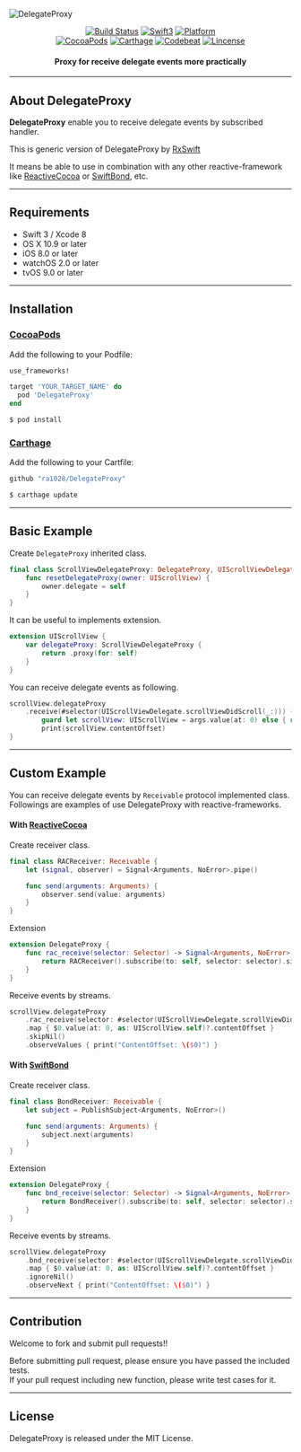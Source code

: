 ![DelegateProxy](Assets/DelegateProxy_Logo.png)  

<p align="center">
<a href="https://travis-ci.org/ra1028/DelegateProxy"><img alt="Build Status" src="https://travis-ci.org/ra1028/DelegateProxy.svg?branch=master"/></a>
<a href="https://developer.apple.com/swift"><img alt="Swift3" src="https://img.shields.io/badge/language-swift3-orange.svg?style=flat"/></a>
<a href="http://cocoadocs.org/docsets/DelegateProxy"><img alt="Platform" src="https://img.shields.io/cocoapods/p/DelegateProxy.svg?style=flat"/></a><br>
<a href="https://cocoapods.org/pods/DelegateProxy"><img alt="CocoaPods" src="https://img.shields.io/cocoapods/v/DelegateProxy.svg"/></a>
<a href="https://github.com/Carthage/Carthage"><img alt="Carthage" src="https://img.shields.io/badge/Carthage-compatible-yellow.svg?style=flat"/></a>
<a href="https://codebeat.co/projects/github-com-ra1028-delegateproxy"><img alt="Codebeat" src="https://codebeat.co/badges/2cf2f4f3-2c4a-4999-aeb3-ca392d559dc6" /></a>
<a href="https://github.com/ra1028/DelegateProxy/blob/master/LICENSE.md"><img alt="Lincense" src="http://img.shields.io/badge/license-MIT-000000.svg?style=flat"/></a>
</p>  

<H4 align="center">Proxy for receive delegate events more practically</H4>  

---

## About DelegateProxy  
__DelegateProxy__ enable you to receive delegate events by subscribed handler.  

This is generic version of DelegateProxy by [RxSwift](https://github.com/ReactiveX/RxSwift)  

It means be able to use in combination with any other reactive-framework like [ReactiveCocoa](https://github.com/ReactiveCocoa/ReactiveCocoa) or [SwiftBond](https://github.com/SwiftBond/Bond), etc.  

---

## Requirements
- Swift 3 / Xcode 8
- OS X 10.9 or later
- iOS 8.0 or later
- watchOS 2.0 or later
- tvOS 9.0 or later

---

## Installation

### [CocoaPods](https://cocoapods.org/)  
Add the following to your Podfile:
```ruby
use_frameworks!

target 'YOUR_TARGET_NAME' do
  pod 'DelegateProxy'
end
```
```sh
$ pod install
```

### [Carthage](https://github.com/Carthage/Carthage)  
Add the following to your Cartfile:
```ruby
github "ra1028/DelegateProxy"
```
```sh
$ carthage update
```

---

## Basic Example
Create `DelegateProxy` inherited class.  
```Swift
final class ScrollViewDelegateProxy: DelegateProxy, UIScrollViewDelegate, DelegateProxyType {
    func resetDelegateProxy(owner: UIScrollView) {
        owner.delegate = self
    }
}
```
It can be useful to implements extension.  
```Swift
extension UIScrollView {
    var delegateProxy: ScrollViewDelegateProxy {
        return .proxy(for: self)
    }
}
```
You can receive delegate events as following.  
```Swift
scrollView.delegateProxy
    .receive(#selector(UIScrollViewDelegate.scrollViewDidScroll(_:))) { args in
        guard let scrollView: UIScrollView = args.value(at: 0) else { return }
        print(scrollView.contentOffset)
}
```

---

## Custom Example
You can receive delegate events by `Receivable` protocol implemented class.  
Followings are examples of use DelegateProxy with reactive-frameworks.  

#### With [ReactiveCocoa](https://github.com/ReactiveCocoa/ReactiveCocoa)
Create receiver class.  
```Swift
final class RACReceiver: Receivable {
    let (signal, observer) = Signal<Arguments, NoError>.pipe()

    func send(arguments: Arguments) {
        observer.send(value: arguments)
    }
}
```
Extension  
```Swift
extension DelegateProxy {
    func rac_receive(selector: Selector) -> Signal<Arguments, NoError> {
        return RACReceiver().subscribe(to: self, selector: selector).signal
    }
}
```
Receive events by streams.  
```Swift
scrollView.delegateProxy
    .rac_receive(selector: #selector(UIScrollViewDelegate.scrollViewDidScroll(_:)))
    .map { $0.value(at: 0, as: UIScrollView.self)?.contentOffset }
    .skipNil()
    .observeValues { print("ContentOffset: \($0)") }
```

#### With [SwiftBond](https://github.com/SwiftBond/Bond)
Create receiver class.  
```Swift
final class BondReceiver: Receivable {
    let subject = PublishSubject<Arguments, NoError>()

    func send(arguments: Arguments) {
        subject.next(arguments)
    }
}
```
Extension  
```Swift
extension DelegateProxy {
    func bnd_receive(selector: Selector) -> Signal<Arguments, NoError> {
        return BondReceiver().subscribe(to: self, selector: selector).subject.toSignal()
    }
}
```
Receive events by streams.  
```Swift
scrollView.delegateProxy
    .bnd_receive(selector: #selector(UIScrollViewDelegate.scrollViewDidScroll(_:)))
    .map { $0.value(at: 0, as: UIScrollView.self)?.contentOffset }
    .ignoreNil()
    .observeNext { print("ContentOffset: \($0)") }
```

---

## Contribution  
Welcome to fork and submit pull requests!!  

Before submitting pull request, please ensure you have passed the included tests.  
If your pull request including new function, please write test cases for it.  

---

## License  
DelegateProxy is released under the MIT License.  
